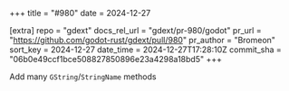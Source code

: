 +++
title = "#980"
date = 2024-12-27

[extra]
repo = "gdext"
docs_rel_url = "gdext/pr-980/godot"
pr_url = "https://github.com/godot-rust/gdext/pull/980"
pr_author = "Bromeon"
sort_key = 2024-12-27
date_time = 2024-12-27T17:28:10Z
commit_sha = "06b0e49ccf1bce508827850896e23a4298a18bd5"
+++

Add many `GString`/`StringName` methods
